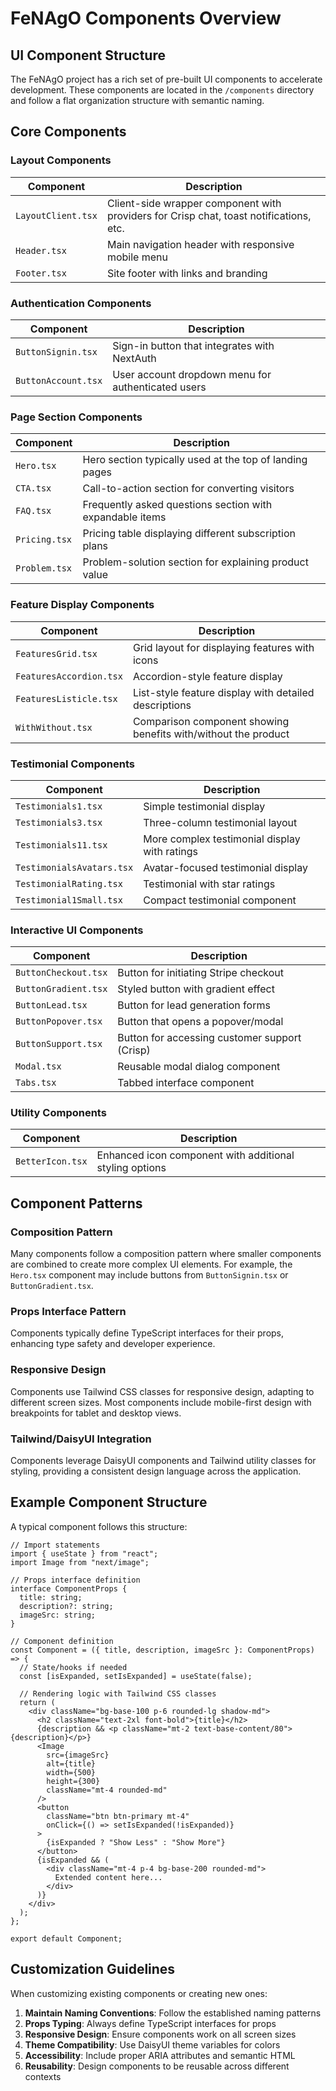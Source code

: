 # FeNAgO Components Overview

## UI Component Structure

The FeNAgO project has a rich set of pre-built UI components to accelerate development. These components are located in the `/components` directory and follow a flat organization structure with semantic naming.

## Core Components

### Layout Components

| Component | Description |
|-----------|-------------|
| `LayoutClient.tsx` | Client-side wrapper component with providers for Crisp chat, toast notifications, etc. |
| `Header.tsx` | Main navigation header with responsive mobile menu |
| `Footer.tsx` | Site footer with links and branding |

### Authentication Components

| Component | Description |
|-----------|-------------|
| `ButtonSignin.tsx` | Sign-in button that integrates with NextAuth |
| `ButtonAccount.tsx` | User account dropdown menu for authenticated users |

### Page Section Components

| Component | Description |
|-----------|-------------|
| `Hero.tsx` | Hero section typically used at the top of landing pages |
| `CTA.tsx` | Call-to-action section for converting visitors |
| `FAQ.tsx` | Frequently asked questions section with expandable items |
| `Pricing.tsx` | Pricing table displaying different subscription plans |
| `Problem.tsx` | Problem-solution section for explaining product value |

### Feature Display Components

| Component | Description |
|-----------|-------------|
| `FeaturesGrid.tsx` | Grid layout for displaying features with icons |
| `FeaturesAccordion.tsx` | Accordion-style feature display |
| `FeaturesListicle.tsx` | List-style feature display with detailed descriptions |
| `WithWithout.tsx` | Comparison component showing benefits with/without the product |

### Testimonial Components

| Component | Description |
|-----------|-------------|
| `Testimonials1.tsx` | Simple testimonial display |
| `Testimonials3.tsx` | Three-column testimonial layout |
| `Testimonials11.tsx` | More complex testimonial display with ratings |
| `TestimonialsAvatars.tsx` | Avatar-focused testimonial display |
| `TestimonialRating.tsx` | Testimonial with star ratings |
| `Testimonial1Small.tsx` | Compact testimonial component |

### Interactive UI Components

| Component | Description |
|-----------|-------------|
| `ButtonCheckout.tsx` | Button for initiating Stripe checkout |
| `ButtonGradient.tsx` | Styled button with gradient effect |
| `ButtonLead.tsx` | Button for lead generation forms |
| `ButtonPopover.tsx` | Button that opens a popover/modal |
| `ButtonSupport.tsx` | Button for accessing customer support (Crisp) |
| `Modal.tsx` | Reusable modal dialog component |
| `Tabs.tsx` | Tabbed interface component |

### Utility Components

| Component | Description |
|-----------|-------------|
| `BetterIcon.tsx` | Enhanced icon component with additional styling options |

## Component Patterns

### Composition Pattern

Many components follow a composition pattern where smaller components are combined to create more complex UI elements. For example, the `Hero.tsx` component may include buttons from `ButtonSignin.tsx` or `ButtonGradient.tsx`.

### Props Interface Pattern

Components typically define TypeScript interfaces for their props, enhancing type safety and developer experience.

### Responsive Design

Components use Tailwind CSS classes for responsive design, adapting to different screen sizes. Most components include mobile-first design with breakpoints for tablet and desktop views.

### Tailwind/DaisyUI Integration

Components leverage DaisyUI components and Tailwind utility classes for styling, providing a consistent design language across the application.

## Example Component Structure

A typical component follows this structure:

```tsx
// Import statements
import { useState } from "react";
import Image from "next/image";

// Props interface definition
interface ComponentProps {
  title: string;
  description?: string;
  imageSrc: string;
}

// Component definition
const Component = ({ title, description, imageSrc }: ComponentProps) => {
  // State/hooks if needed
  const [isExpanded, setIsExpanded] = useState(false);
  
  // Rendering logic with Tailwind CSS classes
  return (
    <div className="bg-base-100 p-6 rounded-lg shadow-md">
      <h2 className="text-2xl font-bold">{title}</h2>
      {description && <p className="mt-2 text-base-content/80">{description}</p>}
      <Image 
        src={imageSrc} 
        alt={title} 
        width={500} 
        height={300} 
        className="mt-4 rounded-md"
      />
      <button 
        className="btn btn-primary mt-4"
        onClick={() => setIsExpanded(!isExpanded)}
      >
        {isExpanded ? "Show Less" : "Show More"}
      </button>
      {isExpanded && (
        <div className="mt-4 p-4 bg-base-200 rounded-md">
          Extended content here...
        </div>
      )}
    </div>
  );
};

export default Component;
```

## Customization Guidelines

When customizing existing components or creating new ones:

1. **Maintain Naming Conventions**: Follow the established naming patterns
2. **Props Typing**: Always define TypeScript interfaces for props
3. **Responsive Design**: Ensure components work on all screen sizes
4. **Theme Compatibility**: Use DaisyUI theme variables for colors
5. **Accessibility**: Include proper ARIA attributes and semantic HTML
6. **Reusability**: Design components to be reusable across different contexts
